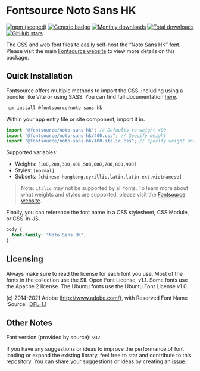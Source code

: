 # Fontsource Noto Sans HK

[![npm (scoped)](https://img.shields.io/npm/v/@fontsource/noto-sans-hk?color=brightgreen)](https://www.npmjs.com/package/@fontsource/noto-sans-hk) [![Generic badge](https://img.shields.io/badge/fontsource-passing-brightgreen)](https://github.com/fontsource/fontsource) [![Monthly downloads](https://badgen.net/npm/dm/@fontsource/noto-sans-hk)](https://github.com/fontsource/fontsource) [![Total downloads](https://badgen.net/npm/dt/@fontsource/noto-sans-hk)](https://github.com/fontsource/fontsource) [![GitHub stars](https://img.shields.io/github/stars/fontsource/fontsource.svg?style=social&label=Star)](https://github.com/fontsource/fontsource/stargazers)

The CSS and web font files to easily self-host the “Noto Sans HK” font. Please visit the main [Fontsource website](https://fontsource.org/fonts/noto-sans-hk) to view more details on this package.

## Quick Installation

Fontsource offers multiple methods to import the CSS, including using a bundler like Vite or using SASS. You can find full documentation [here](https://fontsource.org/docs/getting-started/introduction).

```javascript
npm install @fontsource/noto-sans-hk
```

Within your app entry file or site component, import it in.

```javascript
import "@fontsource/noto-sans-hk"; // Defaults to weight 400
import "@fontsource/noto-sans-hk/400.css"; // Specify weight
import "@fontsource/noto-sans-hk/400-italic.css"; // Specify weight and style
```

Supported variables:
- Weights: `[100,200,300,400,500,600,700,800,900]`
- Styles: `[normal]`
- Subsets: `[chinese-hongkong,cyrillic,latin,latin-ext,vietnamese]`

> Note: `italic` may not be supported by all fonts. To learn more about what weights and styles are supported, please visit the [Fontsource website](https://fontsource.org/fonts/noto-sans-hk).

Finally, you can reference the font name in a CSS stylesheet, CSS Module, or CSS-in-JS.

```css
body {
  font-family: "Noto Sans HK";
}
```

## Licensing
Always make sure to read the license for each font you use. Most of the fonts in the collection use the SIL Open Font License, v1.1. Some fonts use the Apache 2 license. The Ubuntu fonts use the Ubuntu Font License v1.0.

(c) 2014-2021 Adobe (http://www.adobe.com/), with Reserved Font Name 'Source'.
[OFL-1.1](http://scripts.sil.org/OFL)

## Other Notes
Font version (provided by source): `v32`.

If you have any suggestions or ideas to improve the performance of font loading or expand the existing library, feel free to star and contribute to this repository. You can share your suggestions or ideas by creating an [issue](https://github.com/fontsource/fontsource/issues).